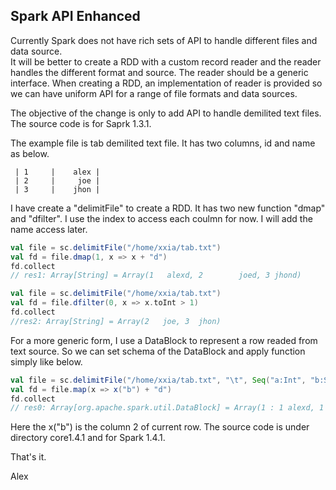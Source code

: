## Spark API Enhanced

Currently Spark does not have rich sets of API to handle different files and data source.  
It will be better to create a RDD with a custom record reader and the reader handles the different format and source. 
The reader should be a generic interface. When creating a RDD, an implementation of reader is provided so we can
have uniform API for a range of file formats and data sources.

The objective of the change is only to add API to handle demilited text files. The source code is for Saprk 1.3.1.

The example file is tab demilited text file. It has two columns, id and name as below.

```
 | 1     |    alex |
 | 2     |     joe |
 | 3     |    jhon |
```

I have create a "delimitFile" to create a RDD. It has two new function "dmap" and "dfilter". I use the index
to access each coulmn for now. I will add the name access later.

```scala
val file = sc.delimitFile("/home/xxia/tab.txt")
val fd = file.dmap(1, x => x + "d")
fd.collect
// res1: Array[String] = Array(1   alexd, 2        joed, 3 jhond)
```

```scala
val file = sc.delimitFile("/home/xxia/tab.txt")
val fd = file.dfilter(0, x => x.toInt > 1)
fd.collect
//res2: Array[String] = Array(2   joe, 3  jhon)
```

For a more generic form, I use a DataBlock to represent a row readed from text source. So we can set schema of the 
DataBlock and apply function simply like below.

```scala
val file = sc.delimitFile("/home/xxia/tab.txt", "\t", Seq("a:Int", "b:String"))
val fd = file.map(x => x("b") + "d")
fd.collect
// res0: Array[org.apache.spark.util.DataBlock] = Array(1 : 1 alexd, 1 : 2 joed, 1 : 3 jhond)
```

Here the x("b") is the column 2 of current row. The source code is under directory core1.4.1 and for Spark 1.4.1.

That's it.

Alex
